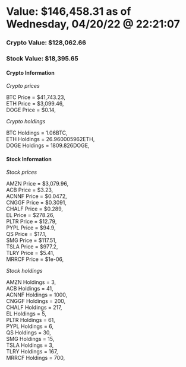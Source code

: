 # Value: $146,458.31 as of Wednesday, 04/20/22 @ 22:21:07 

### Crypto Value: $128,062.66

### Stock Value: $18,395.65

#### Crypto Information 
*Crypto prices* 

BTC Price = $41,743.23,  
ETH Price = $3,099.46,  
DOGE Price = $0.14,  


*Crypto holdings* 

BTC Holdings = 1.06BTC,  
ETH Holdings = 26.960005962ETH,  
DOGE Holdings = 1809.826DOGE,  


#### Stock Information 

*Stock prices* 

AMZN Price = $3,079.96,  
ACB Price = $3.23,  
ACNNF Price = $0.0472,  
CNGGF Price = $0.3091,  
CHALF Price = $0.289,  
EL Price = $278.26,  
PLTR Price = $12.79,  
PYPL Price = $94.9,  
QS Price = $17.1,  
SMG Price = $117.51,  
TSLA Price = $977.2,  
TLRY Price = $5.41,  
MRRCF Price = $1e-06,  


*Stock holdings* 

AMZN Holdings = 3,  
ACB Holdings = 41,  
ACNNF Holdings = 1000,  
CNGGF Holdings = 200,  
CHALF Holdings = 217,  
EL Holdings = 5,  
PLTR Holdings = 61,  
PYPL Holdings = 6,  
QS Holdings = 30,  
SMG Holdings = 15,  
TSLA Holdings = 3,  
TLRY Holdings = 167,  
MRRCF Holdings = 700,  


